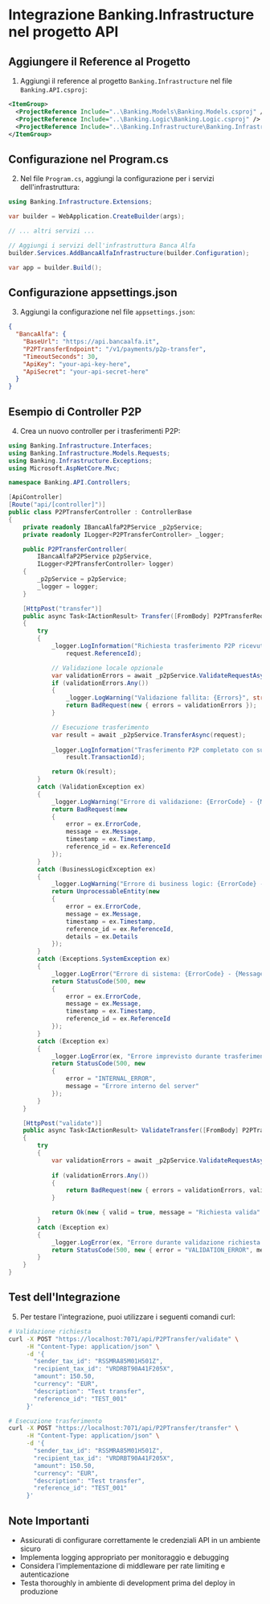 # Integrazione Banking.Infrastructure nel progetto API

## Aggiungere il Reference al Progetto

1. Aggiungi il reference al progetto `Banking.Infrastructure` nel file `Banking.API.csproj`:

```xml
<ItemGroup>
  <ProjectReference Include="..\Banking.Models\Banking.Models.csproj" />
  <ProjectReference Include="..\Banking.Logic\Banking.Logic.csproj" />
  <ProjectReference Include="..\Banking.Infrastructure\Banking.Infrastructure.csproj" />
</ItemGroup>
```

## Configurazione nel Program.cs

2. Nel file `Program.cs`, aggiungi la configurazione per i servizi dell'infrastruttura:

```csharp
using Banking.Infrastructure.Extensions;

var builder = WebApplication.CreateBuilder(args);

// ... altri servizi ...

// Aggiungi i servizi dell'infrastruttura Banca Alfa
builder.Services.AddBancaAlfaInfrastructure(builder.Configuration);

var app = builder.Build();
```

## Configurazione appsettings.json

3. Aggiungi la configurazione nel file `appsettings.json`:

```json
{
  "BancaAlfa": {
    "BaseUrl": "https://api.bancaalfa.it",
    "P2PTransferEndpoint": "/v1/payments/p2p-transfer",
    "TimeoutSeconds": 30,
    "ApiKey": "your-api-key-here",
    "ApiSecret": "your-api-secret-here"
  }
}
```

## Esempio di Controller P2P

4. Crea un nuovo controller per i trasferimenti P2P:

```csharp
using Banking.Infrastructure.Interfaces;
using Banking.Infrastructure.Models.Requests;
using Banking.Infrastructure.Exceptions;
using Microsoft.AspNetCore.Mvc;

namespace Banking.API.Controllers;

[ApiController]
[Route("api/[controller]")]
public class P2PTransferController : ControllerBase
{
    private readonly IBancaAlfaP2PService _p2pService;
    private readonly ILogger<P2PTransferController> _logger;

    public P2PTransferController(
        IBancaAlfaP2PService p2pService,
        ILogger<P2PTransferController> logger)
    {
        _p2pService = p2pService;
        _logger = logger;
    }

    [HttpPost("transfer")]
    public async Task<IActionResult> Transfer([FromBody] P2PTransferRequest request)
    {
        try
        {
            _logger.LogInformation("Richiesta trasferimento P2P ricevuta per riferimento {ReferenceId}", 
                request.ReferenceId);

            // Validazione locale opzionale
            var validationErrors = await _p2pService.ValidateRequestAsync(request);
            if (validationErrors.Any())
            {
                _logger.LogWarning("Validazione fallita: {Errors}", string.Join(", ", validationErrors));
                return BadRequest(new { errors = validationErrors });
            }

            // Esecuzione trasferimento
            var result = await _p2pService.TransferAsync(request);
            
            _logger.LogInformation("Trasferimento P2P completato con successo. TransactionId: {TransactionId}", 
                result.TransactionId);

            return Ok(result);
        }
        catch (ValidationException ex)
        {
            _logger.LogWarning("Errore di validazione: {ErrorCode} - {Message}", ex.ErrorCode, ex.Message);
            return BadRequest(new 
            { 
                error = ex.ErrorCode, 
                message = ex.Message,
                timestamp = ex.Timestamp,
                reference_id = ex.ReferenceId
            });
        }
        catch (BusinessLogicException ex)
        {
            _logger.LogWarning("Errore di business logic: {ErrorCode} - {Message}", ex.ErrorCode, ex.Message);
            return UnprocessableEntity(new 
            { 
                error = ex.ErrorCode, 
                message = ex.Message,
                timestamp = ex.Timestamp,
                reference_id = ex.ReferenceId,
                details = ex.Details
            });
        }
        catch (Exceptions.SystemException ex)
        {
            _logger.LogError("Errore di sistema: {ErrorCode} - {Message}", ex.ErrorCode, ex.Message);
            return StatusCode(500, new 
            { 
                error = ex.ErrorCode, 
                message = ex.Message,
                timestamp = ex.Timestamp,
                reference_id = ex.ReferenceId
            });
        }
        catch (Exception ex)
        {
            _logger.LogError(ex, "Errore imprevisto durante trasferimento P2P");
            return StatusCode(500, new 
            { 
                error = "INTERNAL_ERROR", 
                message = "Errore interno del server" 
            });
        }
    }

    [HttpPost("validate")]
    public async Task<IActionResult> ValidateTransfer([FromBody] P2PTransferRequest request)
    {
        try
        {
            var validationErrors = await _p2pService.ValidateRequestAsync(request);
            
            if (validationErrors.Any())
            {
                return BadRequest(new { errors = validationErrors, valid = false });
            }

            return Ok(new { valid = true, message = "Richiesta valida" });
        }
        catch (Exception ex)
        {
            _logger.LogError(ex, "Errore durante validazione richiesta P2P");
            return StatusCode(500, new { error = "VALIDATION_ERROR", message = "Errore durante validazione" });
        }
    }
}
```

## Test dell'Integrazione

5. Per testare l'integrazione, puoi utilizzare i seguenti comandi curl:

```bash
# Validazione richiesta
curl -X POST "https://localhost:7071/api/P2PTransfer/validate" \
     -H "Content-Type: application/json" \
     -d '{
       "sender_tax_id": "RSSMRA85M01H501Z",
       "recipient_tax_id": "VRDRBT90A41F205X",
       "amount": 150.50,
       "currency": "EUR",
       "description": "Test transfer",
       "reference_id": "TEST_001"
     }'

# Esecuzione trasferimento
curl -X POST "https://localhost:7071/api/P2PTransfer/transfer" \
     -H "Content-Type: application/json" \
     -d '{
       "sender_tax_id": "RSSMRA85M01H501Z",
       "recipient_tax_id": "VRDRBT90A41F205X",
       "amount": 150.50,
       "currency": "EUR",
       "description": "Test transfer",
       "reference_id": "TEST_001"
     }'
```

## Note Importanti

- Assicurati di configurare correttamente le credenziali API in un ambiente sicuro
- Implementa logging appropriato per monitoraggio e debugging
- Considera l'implementazione di middleware per rate limiting e autenticazione
- Testa thoroughly in ambiente di development prima del deploy in produzione

